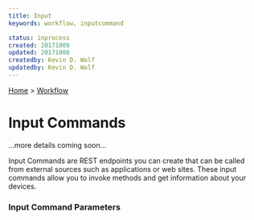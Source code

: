 ```yaml
---
title: Input
keywords: workflow, inputcommand

status: inprocess
created: 20171009
updated: 20171008
createdby: Kevin D. Wolf
updatedby: Kevin D. Wolf
---
```

[Home](../Index.md) > [Workflow](Index.md)

# Input Commands

...more details coming soon...

Input Commands are REST endpoints you can create that can be called from external sources such as applications or web sites.  These input commands
allow you to invoke methods and get information about your devices.


### Input Command Parameters